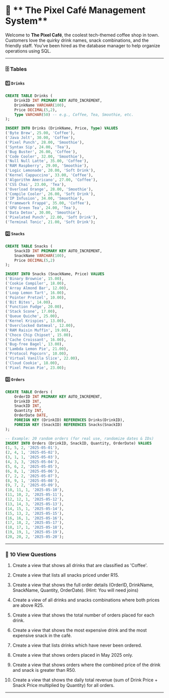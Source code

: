 # 🌟 ** The Pixel Café Management System**

Welcome to **The Pixel Café**, the coolest tech-themed coffee shop in town. Customers love the quirky drink names, snack combinations, and the friendly staff.
You’ve been hired as the database manager to help organize operations using SQL.

---

### 🗄️ **Tables**

#### 1️⃣ `Drinks`

```sql
CREATE TABLE Drinks (
    DrinkID INT PRIMARY KEY AUTO_INCREMENT,
    DrinkName VARCHAR(100),
    Price DECIMAL(5,2),
    Type VARCHAR(50) -- e.g., Coffee, Tea, Smoothie, etc.
);

INSERT INTO Drinks (DrinkName, Price, Type) VALUES
('Byte Brew', 25.00, 'Coffee'),
('Java Jolt', 30.00, 'Coffee'),
('Pixel Punch', 28.00, 'Smoothie'),
('Syntax Sip', 24.00, 'Tea'),
('Bug Buster', 26.00, 'Coffee'),
('Code Cooler', 32.00, 'Smoothie'),
('Null Null Latte', 35.00, 'Coffee'),
('RAM Raspberry', 29.00, 'Smoothie'),
('Logic Lemonade', 20.00, 'Soft Drink'),
('Kernel Cappuccino', 33.00, 'Coffee'),
('Algorithm Americano', 27.00, 'Coffee'),
('CSS Chai', 23.00, 'Tea'),
('Overload Orange', 28.00, 'Smoothie'),
('Compile Cooler', 26.00, 'Soft Drink'),
('IP Infusion', 34.00, 'Smoothie'),
('Framework Frappé', 35.00, 'Coffee'),
('GPU Green Tea', 24.00, 'Tea'),
('Data Detox', 30.00, 'Smoothie'),
('Pixelated Punch', 22.00, 'Soft Drink'),
('Terminal Tonic', 21.00, 'Soft Drink');
```

#### 2️⃣ `Snacks`

```sql
CREATE TABLE Snacks (
    SnackID INT PRIMARY KEY AUTO_INCREMENT,
    SnackName VARCHAR(100),
    Price DECIMAL(5,2)
);

INSERT INTO Snacks (SnackName, Price) VALUES
('Binary Brownie', 15.00),
('Cookie Compiler', 18.00),
('Array Almond Bar', 12.00),
('Loop Lemon Tart', 16.00),
('Pointer Pretzel', 10.00),
('Bit Bites', 14.00),
('Function Fudge', 20.00),
('Stack Scone', 17.00),
('Queue Quiche', 25.00),
('Kernel Krispies', 13.00),
('Overclocked Oatmeal', 12.00),
('RAM Raisin Muffin', 19.00),
('Choco Chip Chipset', 15.00),
('Cache Croissant', 16.00),
('Bug-free Bagel', 13.00),
('Lambda Lemon Pie', 21.00),
('Protocol Popcorn', 10.00),
('Virtual Vanilla Slice', 22.00),
('Cloud Cookie', 18.00),
('Pixel Pecan Pie', 23.00);
```

#### 3️⃣ `Orders`

```sql
CREATE TABLE Orders (
    OrderID INT PRIMARY KEY AUTO_INCREMENT,
    DrinkID INT,
    SnackID INT,
    Quantity INT,
    OrderDate DATE,
    FOREIGN KEY (DrinkID) REFERENCES Drinks(DrinkID),
    FOREIGN KEY (SnackID) REFERENCES Snacks(SnackID)
);

-- Example: 20 random orders (for real use, randomize dates & IDs)
INSERT INTO Orders (DrinkID, SnackID, Quantity, OrderDate) VALUES
(1, 5, 2, '2025-05-01'),
(2, 4, 1, '2025-05-02'),
(3, 1, 1, '2025-05-03'),
(4, 3, 3, '2025-05-04'),
(5, 6, 2, '2025-05-05'),
(6, 8, 1, '2025-05-06'),
(7, 2, 2, '2025-05-07'),
(8, 9, 1, '2025-05-08'),
(9, 7, 2, '2025-05-09'),
(10, 11, 1, '2025-05-10'),
(11, 10, 2, '2025-05-11'),
(12, 12, 1, '2025-05-12'),
(13, 14, 3, '2025-05-13'),
(14, 15, 1, '2025-05-14'),
(15, 13, 2, '2025-05-15'),
(16, 16, 1, '2025-05-16'),
(17, 18, 2, '2025-05-17'),
(18, 17, 1, '2025-05-18'),
(19, 19, 1, '2025-05-19'),
(20, 20, 2, '2025-05-20');
```

---

### 🎯 **10 View Questions**


1. 
   Create a view that shows all drinks that are classified as 'Coffee'.


2. 
   Create a view that lists all snacks priced under R15.


3. 
   Create a view that shows the full order details (OrderID, DrinkName, SnackName, Quantity, OrderDate).
   (Hint: You will need joins)

4. 
   Create a view of all drinks and snacks combinations where both prices are above R25.

5. 
   Create a view that shows the total number of orders placed for each drink.

6. 
   Create a view that shows the most expensive drink and the most expensive snack in the café.

7. 
   Create a view that lists drinks which have never been ordered.

8. 
   Create a view that shows orders placed in May 2025 only.

9. 
   Create a view that shows orders where the combined price of the drink and snack is greater than R50.

10. 
    Create a view that shows the daily total revenue (sum of Drink Price + Snack Price multiplied by Quantity) for all orders.

---
